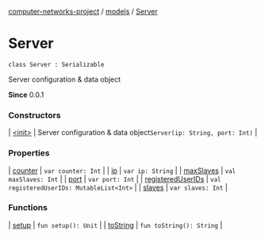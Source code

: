 [computer-networks-project](../../index.md) / [models](../index.md) / [Server](./index.md)

# Server

`class Server : Serializable`

Server configuration &amp; data object

**Since**
0.0.1

### Constructors

| [&lt;init&gt;](-init-.md) | Server configuration &amp; data object`Server(ip: String, port: Int)` |

### Properties

| [counter](counter.md) | `var counter: Int` |
| [ip](ip.md) | `var ip: String` |
| [maxSlaves](max-slaves.md) | `val maxSlaves: Int` |
| [port](port.md) | `var port: Int` |
| [registeredUserIDs](registered-user-i-ds.md) | `val registeredUserIDs: MutableList<Int>` |
| [slaves](slaves.md) | `var slaves: Int` |

### Functions

| [setup](setup.md) | `fun setup(): Unit` |
| [toString](to-string.md) | `fun toString(): String` |

